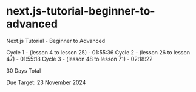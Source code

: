 # next.js-tutorial-beginner-to-advanced
Next.js Tutorial - Beginner to Advanced

Cycle 1 - (lesson 4 to lesson 25) - 01:55:36 
Cycle 2 - (lesson 26 to lesson 47) - 01:55:18
Cycle 3 - (lesson 48 to lesson 71) - 02:18:22

30 Days Total

Due Target: 23 November 2024
